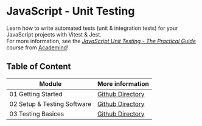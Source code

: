 # JavaScript - Unit Testing

Learn how to write automated tests (unit & integration tests) for your JavaScript projects with Vitest & Jest.<br/>
For more information, see the _[JavaScript Unit Testing - The Practical Guide](https://www.udemy.com/course/javascript-unit-testing-the-practical-guide/)_ course from [Academind](https://academind.com)!

## Table of Content

| Module                      | More information                                                                                                              |
| --------------------------- | ----------------------------------------------------------------------------------------------------------------------------- |
| 01 Getting Started          | [Github Directory](https://github.com/ThomasCode92/JavaScript-Testing/tree/JavaScript-Unit-Testing/01-Getting-Started)        |
| 02 Setup & Testing Software | [Github Directory](https://github.com/ThomasCode92/JavaScript-Testing/tree/JavaScript-Unit-Testing/02-Setup-Testing-Software) |
| 03 Testing Basices          | [Github Directory](https://github.com/ThomasCode92/JavaScript-Testing/tree/JavaScript-Unit-Testing/03-Testing-Basics)         |
